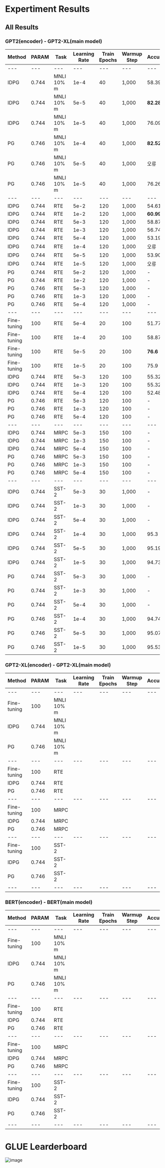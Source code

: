 # Expertiment Results

## All Results

### GPT2(encoder) - GPT2-XL(main model)
|Method            |PARAM   |Task       |Learning Rate|Train Epochs|Warmup Step|Accuracy/F1 |
|---               |---     |---        |---          |---         |---        |---         |
|---               |---     |---        |---          |---         |---        |---         |
|IDPG              |0.744   |MNLI 10% m |1e-4         |40          |1,000      |58.39       |
|IDPG              |0.744   |MNLI 10% m |5e-5         |40          |1,000      |<b>82.28</b>|
|IDPG              |0.744   |MNLI 10% m |1e-5         |40          |1,000      |76.09       |
|PG                |0.746   |MNLI 10% m |1e-4         |40          |1,000      |<b>82.52</b>|
|PG                |0.746   |MNLI 10% m |5e-5         |40          |1,000      |오류         |
|PG                |0.746   |MNLI 10% m |1e-5         |40          |1,000      |76.26       |
|---               |---     |---        |---          |---         |---        |---         |
|IDPG              |0.744   |RTE        |5e-2         |120         |1,000      |54.61       |
|IDPG              |0.744   |RTE        |1e-2         |120         |1,000      |<b>60.99</b>|
|IDPG              |0.744   |RTE        |5e-3         |120         |1,000      |58.87       |
|IDPG              |0.744   |RTE        |1e-3         |120         |1,000      |56.74       |
|IDPG              |0.744   |RTE        |5e-4         |120         |1,000      |53.19       |
|IDPG              |0.744   |RTE        |1e-4         |120         |1,000      |오류         |
|IDPG              |0.744   |RTE        |5e-5         |120         |1,000      |53.90       |
|IDPG              |0.744   |RTE        |1e-5         |120         |1,000      |오류         |
|PG                |0.744   |RTE        |5e-2         |120         |1,000      |-           |
|PG                |0.744   |RTE        |1e-2         |120         |1,000      |-           |
|PG                |0.746   |RTE        |5e-3         |120         |1,000      |-           |
|PG                |0.746   |RTE        |1e-3         |120         |1,000      |-           |
|PG                |0.746   |RTE        |5e-4         |120         |1,000      |-           |
|---               |---     |---        |---          |---         |---        |---         |
|Fine-tuning       |100     |RTE        |5e-4         |20          |100        |51.77       |
|Fine-tuning       |100     |RTE        |1e-4         |20          |100        |58.87       |
|Fine-tuning       |100     |RTE        |5e-5         |20          |100        |<b>76.6</b> |
|Fine-tuning       |100     |RTE        |1e-5         |20          |100        |75.9        |
|IDPG              |0.744   |RTE        |5e-3         |120         |100        |55.32       |
|IDPG              |0.744   |RTE        |1e-3         |120         |100        |55.32       |
|IDPG              |0.744   |RTE        |5e-4         |120         |100        |52.48       |
|PG                |0.746   |RTE        |5e-3         |120         |100        |-           |
|PG                |0.746   |RTE        |1e-3         |120         |100        |-           |
|PG                |0.746   |RTE        |5e-4         |120         |100        |-           |
|---               |---     |---        |---          |---         |---        |---         |
|IDPG              |0.744   |MRPC       |5e-3         |150         |100        |-           |
|IDPG              |0.744   |MRPC       |1e-3         |150         |100        |-           |
|IDPG              |0.744   |MRPC       |5e-4         |150         |100        |-           |
|PG                |0.746   |MRPC       |5e-3         |150         |100        |-           |
|PG                |0.746   |MRPC       |1e-3         |150         |100        |-           |
|PG                |0.746   |MRPC       |5e-4         |150         |100        |-           |
|---               |---     |---        |---          |---         |---        |---         |
|IDPG              |0.744   |SST-2      |5e-3         |30          |1,000      |-           |
|IDPG              |0.744   |SST-2      |1e-3         |30          |1,000      |-           |
|IDPG              |0.744   |SST-2      |5e-4         |30          |1,000      |-           |
|IDPG              |0.744   |SST-2      |1e-4         |30          |1,000      |95.3        |
|IDPG              |0.744   |SST-2      |5e-5         |30          |1,000      |95.19       |
|IDPG              |0.744   |SST-2      |1e-5         |30          |1,000      |94.73       |
|PG                |0.744   |SST-2      |5e-3         |30          |1,000      |-           |
|PG                |0.744   |SST-2      |1e-3         |30          |1,000      |-           |
|PG                |0.744   |SST-2      |5e-4         |30          |1,000      |-           |
|PG                |0.746   |SST-2      |1e-4         |30          |1,000      |94.74       |
|PG                |0.746   |SST-2      |5e-5         |30          |1,000      |95.07       |
|PG                |0.746   |SST-2      |1e-5         |30          |1,000      |95.53       |


### GPT2-XL(encoder) - GPT2-XL(main model)
|Method            |PARAM   |Task       |Learning Rate|Train Epochs|Warmup Step|Accuracy    |
|---               |---     |---        |---          |---         |---        |---         |
|---               |---     |---        |---          |---         |---        |---         |
|Fine-tuning       |100     |MNLI 10% m |             |            |           |            |
|IDPG              |0.744   |MNLI 10% m |             |            |           |            |
|PG                |0.746   |MNLI 10% m |             |            |           |            |
|---               |---     |---        |---          |---         |---        |---         |
|Fine-tuning       |100     |RTE        |             |            |           |            |
|IDPG              |0.744   |RTE        |             |            |           |            |
|PG                |0.746   |RTE        |             |            |           |            |
|---               |---     |---        |---          |---         |---        |---         |
|Fine-tuning       |100     |MRPC       |             |            |           |            |
|IDPG              |0.744   |MRPC       |             |            |           |            |
|PG                |0.746   |MRPC       |             |            |           |            |
|---               |---     |---        |---          |---         |---        |---         |
|Fine-tuning       |100     |SST-2      |             |            |           |            |
|IDPG              |0.744   |SST-2      |             |            |           |            |
|PG                |0.746   |SST-2      |             |            |           |            |
|---               |---     |---        |---          |---         |---        |---         |


### BERT(encoder) - BERT(main model)
|Method            |PARAM   |Task       |Learning Rate|Train Epochs|Warmup Step|Accuracy    |
|---               |---     |---        |---          |---         |---        |---         |
|---               |---     |---        |---          |---         |---        |---         |
|Fine-tuning       |100     |MNLI 10% m |             |            |           |            |
|IDPG              |0.744   |MNLI 10% m |             |            |           |            |
|PG                |0.746   |MNLI 10% m |             |            |           |            |
|---               |---     |---        |---          |---         |---        |---         |
|Fine-tuning       |100     |RTE        |             |            |           |            |
|IDPG              |0.744   |RTE        |             |            |           |            |
|PG                |0.746   |RTE        |             |            |           |            |
|---               |---     |---        |---          |---         |---        |---         |
|Fine-tuning       |100     |MRPC       |             |            |           |            |
|IDPG              |0.744   |MRPC       |             |            |           |            |
|PG                |0.746   |MRPC       |             |            |           |            |
|---               |---     |---        |---          |---         |---        |---         |
|Fine-tuning       |100     |SST-2      |             |            |           |            |
|IDPG              |0.744   |SST-2      |             |            |           |            |
|PG                |0.746   |SST-2      |             |            |           |            |
|---               |---     |---        |---          |---         |---        |---         |

# GLUE Learderboard

![image](https://user-images.githubusercontent.com/29649894/146649318-c57bd7e4-7d01-46d5-8ae9-061b3487069e.png)
